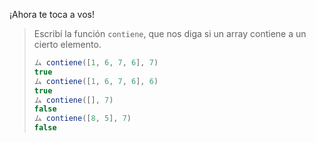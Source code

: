 ¡Ahora te toca a vos!

> Escribí la función `contiene`, que nos diga si un array contiene a un cierto elemento.
>
> ```javascript
> ム contiene([1, 6, 7, 6], 7)
> true
> ム contiene([1, 6, 7, 6], 6)
> true
> ム contiene([], 7)
> false
> ム contiene([8, 5], 7)
> false
> ```